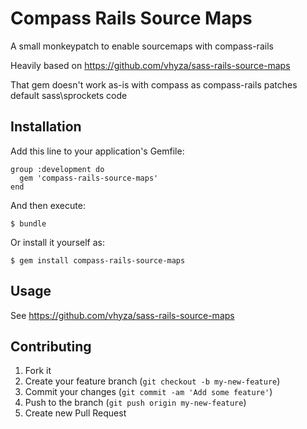 # Compass Rails Source Maps

A small monkeypatch to enable sourcemaps with compass-rails

Heavily based on https://github.com/vhyza/sass-rails-source-maps

That gem doesn't work as-is with compass as compass-rails patches default sass\sprockets code

## Installation

Add this line to your application's Gemfile:

    group :development do
      gem 'compass-rails-source-maps'
    end

And then execute:

    $ bundle

Or install it yourself as:

    $ gem install compass-rails-source-maps

## Usage

See https://github.com/vhyza/sass-rails-source-maps

## Contributing

1. Fork it
2. Create your feature branch (`git checkout -b my-new-feature`)
3. Commit your changes (`git commit -am 'Add some feature'`)
4. Push to the branch (`git push origin my-new-feature`)
5. Create new Pull Request
